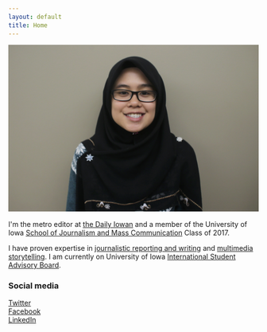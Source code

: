 ```yaml
---
layout: default
title: Home
---
```


![logo](public/AnisMug.jpg)

I'm the metro editor at [the Daily Iowan](http://daily-iowan.com) and a member of the University of Iowa [School of Journalism and Mass Communication](http://clas.uiowa.edu/sjmc/) Class of 2017.

I have proven expertise in [journalistic reporting and writing](https://muckrack.com/anis-shakirah-mohd-muslimin/portfolio) and [multimedia storytelling](https://www.youtube.com/channel/UCOVUjd9aOG6UZXVFbZZb2Pw). I am currently on University of Iowa [International Student Advisory Board](https://uisg.uiowa.edu/index.php/news/apply-for-international-student-advisory-board/). 


### Social media

<!-- go to http://fontawesome.io/icons/ to see more icons -->
<p class="social-icons">
<a href="https://twitter.com/anismuslimin"><i class="fa fa-twitter-square" aria-hidden="true"></i>Twitter</a>
<br>
<a href="http://facebook.com/stellarstudent"><i class="fa fa-facebook-square" aria-hidden="true"></i>Facebook</a>
<br>
<a href="https://www.linkedin.com/in/anisshakirah"><i class="fa fa-linkedin-square" aria-hidden="true"></i>LinkedIn</a>
</p>
